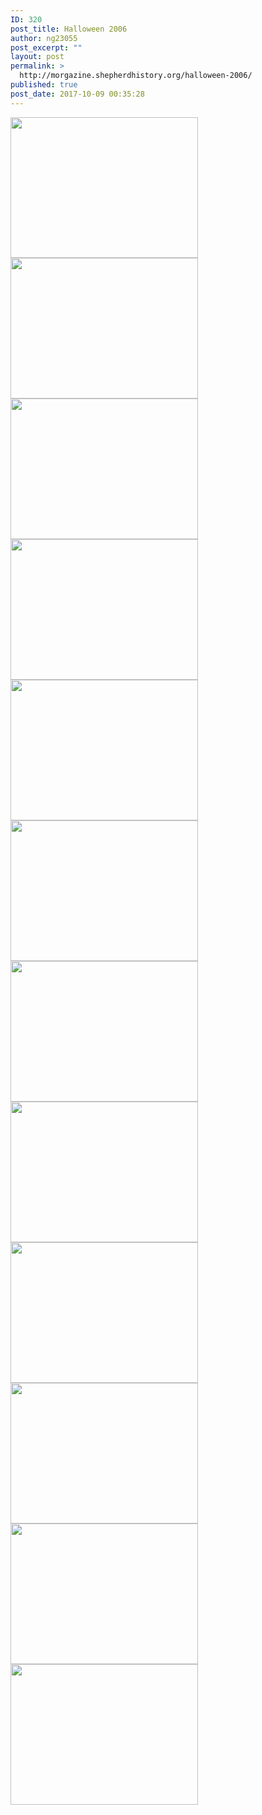 ```yaml
---
ID: 320
post_title: Halloween 2006
author: ng23055
post_excerpt: ""
layout: post
permalink: >
  http://morgazine.shepherdhistory.org/halloween-2006/
published: true
post_date: 2017-10-09 00:35:28
---
```

<img class="alignnone size-medium wp-image-321" src="http://morgazine.shepherdhistory.org/wp-content/uploads/2017/10/100_6049-300x225.jpg" alt="" width="300" height="225" /> <img class="alignnone size-medium wp-image-322" src="http://morgazine.shepherdhistory.org/wp-content/uploads/2017/10/100_6015-300x225.jpg" alt="" width="300" height="225" /> <img class="alignnone size-medium wp-image-323" src="http://morgazine.shepherdhistory.org/wp-content/uploads/2017/10/100_6018-300x225.jpg" alt="" width="300" height="225" /> <img class="alignnone size-medium wp-image-324" src="http://morgazine.shepherdhistory.org/wp-content/uploads/2017/10/100_6019-300x225.jpg" alt="" width="300" height="225" /> <img class="alignnone size-medium wp-image-325" src="http://morgazine.shepherdhistory.org/wp-content/uploads/2017/10/100_6022-300x225.jpg" alt="" width="300" height="225" /> <img class="alignnone size-medium wp-image-326" src="http://morgazine.shepherdhistory.org/wp-content/uploads/2017/10/100_6026-300x225.jpg" alt="" width="300" height="225" /> <img class="alignnone size-medium wp-image-327" src="http://morgazine.shepherdhistory.org/wp-content/uploads/2017/10/100_6027-300x225.jpg" alt="" width="300" height="225" /> <img class="alignnone size-medium wp-image-328" src="http://morgazine.shepherdhistory.org/wp-content/uploads/2017/10/100_6031-300x225.jpg" alt="" width="300" height="225" /> <img class="alignnone size-medium wp-image-329" src="http://morgazine.shepherdhistory.org/wp-content/uploads/2017/10/100_6033-300x225.jpg" alt="" width="300" height="225" /> <img class="alignnone size-medium wp-image-330" src="http://morgazine.shepherdhistory.org/wp-content/uploads/2017/10/100_6034-300x225.jpg" alt="" width="300" height="225" /> <img class="alignnone size-medium wp-image-331" src="http://morgazine.shepherdhistory.org/wp-content/uploads/2017/10/100_6043-300x225.jpg" alt="" width="300" height="225" /> <img class="alignnone size-medium wp-image-332" src="http://morgazine.shepherdhistory.org/wp-content/uploads/2017/10/100_6048-300x225.jpg" alt="" width="300" height="225" />